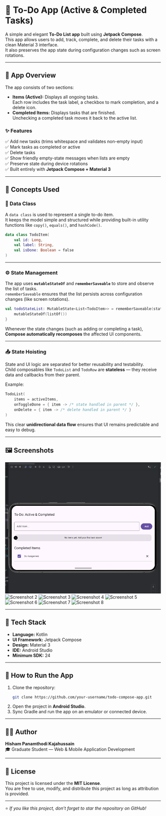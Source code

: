 # 📝 To-Do App (Active & Completed Tasks)

A simple and elegant **To-Do List app** built using **Jetpack Compose**.  
This app allows users to add, track, complete, and delete their tasks with a clean Material 3 interface.  
It also preserves the app state during configuration changes such as screen rotations.

---

## 📱 App Overview

The app consists of two sections:

- **Items (Active):** Displays all ongoing tasks.  
  Each row includes the task label, a checkbox to mark completion, and a delete icon.
- **Completed Items:** Displays tasks that are finished.  
  Unchecking a completed task moves it back to the active list.

### ✨ Features

✅ Add new tasks (trims whitespace and validates non-empty input)  
✅ Mark tasks as completed or active  
✅ Delete tasks  
✅ Show friendly empty-state messages when lists are empty  
✅ Preserve state during device rotations  
✅ Built entirely with **Jetpack Compose + Material 3**

---

## 🧩 Concepts Used

### 🧱 Data Class

A `data class` is used to represent a single to-do item.  
It keeps the model simple and structured while providing built-in utility functions like `copy()`, `equals()`, and `hashCode()`.

```kotlin
data class TodoItem(
    val id: Long,
    val label: String,
    val isDone: Boolean = false
)
```

---

### ⚙️ State Management

The app uses **`mutableStateOf`** and **`rememberSaveable`** to store and observe the list of tasks.  
`rememberSaveable` ensures that the list persists across configuration changes (like screen rotations).

```kotlin
val todoStateList: MutableState<List<TodoItem>> = rememberSaveable(stateSaver = todoListSaver) {
    mutableStateOf(listOf())
}
```

Whenever the state changes (such as adding or completing a task), **Compose automatically recomposes** the affected UI components.

---

### 📤 State Hoisting

State and UI logic are separated for better reusability and testability.  
Child composables like `TodoList` and `TodoRow` are **stateless** — they receive data and callbacks from their parent.

Example:

```kotlin
TodoList(
    items = activeItems,
    onToggleDone = { item -> /* state handled in parent */ },
    onDelete = { item -> /* delete handled in parent */ }
)
```

This clear **unidirectional data flow** ensures that UI remains predictable and easy to debug.

---

## 🖼️ Screenshots

![Screenshot 1](screenshots/rotation.png)
![Screenshot 2](screenshots/ss2.png)
![Screenshot 3](screenshots/ss3.png)
![Screenshot 4](screenshots/ss4.png)
![Screenshot 5](screenshots/ss5.png)
![Screenshot 6](screenshots/ss6.png)
![Screenshot 7](screenshots/ss7.png)
![Screenshot 8](screenshots/ss8.png)

---

## 🧰 Tech Stack

- **Language:** Kotlin  
- **UI Framework:** Jetpack Compose  
- **Design:** Material 3  
- **IDE:** Android Studio  
- **Minimum SDK:** 24  

---

## 🚀 How to Run the App

1. Clone the repository:
   ```bash
   git clone https://github.com/your-username/todo-compose-app.git
   ```
2. Open the project in **Android Studio**.
3. Sync Gradle and run the app on an emulator or connected device.

---

## 👨‍💻 Author

**Hisham Panamthodi Kajahussain**  
🎓 Graduate Student — Web & Mobile Application Development  

---

## 🪪 License

This project is licensed under the **MIT License**.  
You are free to use, modify, and distribute this project as long as attribution is provided.

---

⭐ *If you like this project, don’t forget to star the repository on GitHub!*

